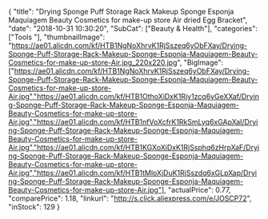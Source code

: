 {
	"title": "Drying Sponge Puff Storage Rack Makeup Sponge Esponja Maquiagem Beauty Cosmetics for make-up store Air dried Egg Bracket",
	"date": "2018-10-31 10:30:20",
	"SubCat": ["Beauty & Health"],
	"categories": ["Tools "],
	"thumbnailImage": "https://ae01.alicdn.com/kf/HTB1NgNoXhrvK1RjSszeq6yObFXay/Drying-Sponge-Puff-Storage-Rack-Makeup-Sponge-Esponja-Maquiagem-Beauty-Cosmetics-for-make-up-store-Air.jpg_220x220.jpg",
	"BigImage": ["https://ae01.alicdn.com/kf/HTB1NgNoXhrvK1RjSszeq6yObFXay/Drying-Sponge-Puff-Storage-Rack-Makeup-Sponge-Esponja-Maquiagem-Beauty-Cosmetics-for-make-up-store-Air.jpg","https://ae01.alicdn.com/kf/HTB1OthoXiDxK1Rjy1zcq6yGeXXaf/Drying-Sponge-Puff-Storage-Rack-Makeup-Sponge-Esponja-Maquiagem-Beauty-Cosmetics-for-make-up-store-Air.jpg","https://ae01.alicdn.com/kf/HTB1nfVoXcfrK1RkSmLyq6xGApXaI/Drying-Sponge-Puff-Storage-Rack-Makeup-Sponge-Esponja-Maquiagem-Beauty-Cosmetics-for-make-up-store-Air.jpg","https://ae01.alicdn.com/kf/HTB1KGXoXiDxK1RjSsphq6zHrpXaF/Drying-Sponge-Puff-Storage-Rack-Makeup-Sponge-Esponja-Maquiagem-Beauty-Cosmetics-for-make-up-store-Air.jpg","https://ae01.alicdn.com/kf/HTB1tMloXjDuK1RjSszdq6xGLpXap/Drying-Sponge-Puff-Storage-Rack-Makeup-Sponge-Esponja-Maquiagem-Beauty-Cosmetics-for-make-up-store-Air.jpg"],
	"actualPrice": 0.77,
	"comparePrice": 1.18,
	"linkurl": "http://s.click.aliexpress.com/e/JOSCP72",
	"inStock": 129
}
